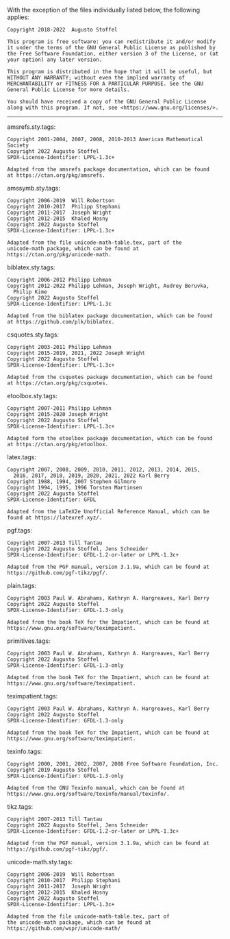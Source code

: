 With the exception of the files individually listed below, the following
applies:

    Copyright 2018-2022  Augusto Stoffel

    This program is free software: you can redistribute it and/or modify
    it under the terms of the GNU General Public License as published by
    the Free Software Foundation, either version 3 of the License, or (at
    your option) any later version.

    This program is distributed in the hope that it will be useful, but
    WITHOUT ANY WARRANTY; without even the implied warranty of
    MERCHANTABILITY or FITNESS FOR A PARTICULAR PURPOSE. See the GNU
    General Public License for more details.

    You should have received a copy of the GNU General Public License
    along with this program. If not, see <https://www.gnu.org/licenses/>.

---

amsrefs.sty.tags:

    Copyright 2001-2004, 2007, 2008, 2010-2013 American Mathematical Society
    Copyright 2022 Augusto Stoffel
    SPDX-License-Identifier: LPPL-1.3c+

    Adapted from the amsrefs package documentation, which can be found
    at https://ctan.org/pkg/amsrefs.

amssymb.sty.tags:

    Copyright 2006-2019  Will Robertson
    Copyright 2010-2017  Philipp Stephani
    Copyright 2011-2017  Joseph Wright
    Copyright 2012-2015  Khaled Hosny
    Copyright 2022 Augusto Stoffel
    SPDX-License-Identifier: LPPL-1.3c+

    Adapted from the file unicode-math-table.tex, part of the
    unicode-math package, which can be found at
    https://ctan.org/pkg/unicode-math.

biblatex.sty.tags:

    Copyright 2006-2012 Philipp Lehman
    Copyright 2012-2022 Philipp Lehman, Joseph Wright, Audrey Boruvka,
      Philip Kime
    Copyright 2022 Augusto Stoffel
    SPDX-License-Identifier: LPPL-1.3c

    Adapted from the biblatex package documentation, which can be found
    at https://github.com/plk/biblatex.

csquotes.sty.tags:

    Copyright 2003-2011 Philipp Lehman
    Copyright 2015-2019, 2021, 2022 Joseph Wright
    Copyright 2022 Augusto Stoffel
    SPDX-License-Identifier: LPPL-1.3c+

    Adapted from the csquotes package documentation, which can be found
    at https://ctan.org/pkg/csquotes.

etoolbox.sty.tags:

    Copyright 2007-2011 Philipp Lehman
    Copyright 2015-2020 Joseph Wright
    Copyright 2022 Augusto Stoffel
    SPDX-License-Identifier: LPPL-1.3c+

    Adapted form the etoolbox package documentation, which can be found
    at https://ctan.org/pkg/etoolbox.

latex.tags:

    Copyright 2007, 2008, 2009, 2010, 2011, 2012, 2013, 2014, 2015,
      2016, 2017, 2018, 2019, 2020, 2021, 2022 Karl Berry
    Copyright 1988, 1994, 2007 Stephen Gilmore
    Copyright 1994, 1995, 1996 Torsten Martinsen
    Copyright 2022 Augusto Stoffel
    SPDX-License-Identifier: GFDL

    Adapted from the LaTeX2e Unofficial Reference Manual, which can be
    found at https://latexref.xyz/.

pgf.tags:

    Copyright 2007-2013 Till Tantau
    Copyright 2022 Augusto Stoffel, Jens Schneider
    SPDX-License-Identifier: GFDL-1.2-or-later or LPPL-1.3c+

    Adapted from the PGF manual, version 3.1.9a, which can be found at
    https://github.com/pgf-tikz/pgf/.

plain.tags:

    Copyright 2003 Paul W. Abrahams, Kathryn A. Hargreaves, Karl Berry
    Copyright 2022 Augusto Stoffel
    SPDX-License-Identifier: GFDL-1.3-only

    Adapted from the book TeX for the Impatient, which can be found at
    https://www.gnu.org/software/teximpatient.

primitives.tags:

    Copyright 2003 Paul W. Abrahams, Kathryn A. Hargreaves, Karl Berry
    Copyright 2022 Augusto Stoffel
    SPDX-License-Identifier: GFDL-1.3-only

    Adapted from the book TeX for the Impatient, which can be found at
    https://www.gnu.org/software/teximpatient.

teximpatient.tags:

    Copyright 2003 Paul W. Abrahams, Kathryn A. Hargreaves, Karl Berry
    Copyright 2022 Augusto Stoffel
    SPDX-License-Identifier: GFDL-1.3-only

    Adapted from the book TeX for the Impatient, which can be found at
    https://www.gnu.org/software/teximpatient.

texinfo.tags:

    Copyright 2000, 2001, 2002, 2007, 2008 Free Software Foundation, Inc.
    Copyright 2019 Augusto Stoffel
    SPDX-License-Identifier: GFDL-1.3-only

    Adapted from the GNU Texinfo manual, which can be found at
    https://www.gnu.org/software/texinfo/manual/texinfo/.

tikz.tags:

    Copyright 2007-2013 Till Tantau
    Copyright 2022 Augusto Stoffel, Jens Schneider
    SPDX-License-Identifier: GFDL-1.2-or-later or LPPL-1.3c+

    Adapted from the PGF manual, version 3.1.9a, which can be found at
    https://github.com/pgf-tikz/pgf/.

unicode-math.sty.tags:

    Copyright 2006-2019  Will Robertson
    Copyright 2010-2017  Philipp Stephani
    Copyright 2011-2017  Joseph Wright
    Copyright 2012-2015  Khaled Hosny
    Copyright 2022 Augusto Stoffel
    SPDX-License-Identifier: LPPL-1.3c+

    Adapted from the file unicode-math-table.tex, part of
    the unicode-math package, which can be found at
    https://github.com/wspr/unicode-math/

